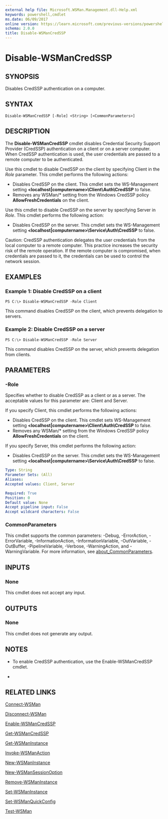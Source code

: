 ```yaml
---
external help file: Microsoft.WSMan.Management.dll-Help.xml
keywords: powershell,cmdlet
ms.date: 06/09/2017
online version: https://learn.microsoft.com/previous-versions/powershell/module/microsoft.wsman.management/disable-wsmancredssp?view=powershell-5.0&WT.mc_id=ps-gethelp
schema: 2.0.0
title: Disable-WSManCredSSP
---
```


# Disable-WSManCredSSP

## SYNOPSIS
Disables CredSSP authentication on a computer.

## SYNTAX

```
Disable-WSManCredSSP [-Role] <String> [<CommonParameters>]
```

## DESCRIPTION
The **Disable-WSManCredSSP** cmdlet disables Credential Security Support Provider (CredSSP) authentication on a client or on a server computer.
When CredSSP authentication is used, the user credentials are passed to a remote computer to be authenticated.

Use this cmdlet to disable CredSSP on the client by specifying Client in the *Role* parameter.
This cmdlet performs the following actions:

- Disables CredSSP on the client. This cmdlet sets the WS-Management setting **\<localhost|computername\>\Client\Auth\CredSSP** to false.
- Removes any WSMan/* setting from the Windows CredSSP policy **AllowFreshCredentials** on the client.

Use this cmdlet to disable CredSSP on the server by specifying Server in *Role*.
This cmdlet performs the following action:

- Disables CredSSP on the server. This cmdlet sets the WS-Management setting **\<localhost|computername\>\Service\Auth\CredSSP** to false.

Caution: CredSSP authentication delegates the user credentials from the local computer to a remote computer.
This practice increases the security risk of the remote operation.
If the remote computer is compromised, when credentials are passed to it, the credentials can be used to control the network session.

## EXAMPLES

### Example 1: Disable CredSSP on a client
```
PS C:\> Disable-WSManCredSSP -Role Client
```

This command disables CredSSP on the client, which prevents delegation to servers.

### Example 2: Disable CredSSP on a server
```
PS C:\> Disable-WSManCredSSP -Role Server
```

This command disables CredSSP on the server, which prevents delegation from clients.

## PARAMETERS

### -Role
Specifies whether to disable CredSSP as a client or as a server.
The acceptable values for this parameter are: Client and Server.

If you specify Client, this cmdlet performs the following actions:

- Disables CredSSP on the client. This cmdlet sets WS-Management setting **\<localhost|computername\>\Client\Auth\CredSSP** to false.
- Removes any WSMan/* setting from the Windows CredSSP policy **AllowFreshCredentials** on the client.

If you specify Server, this cmdlet performs the following action:

- Disables CredSSP on the server. This cmdlet sets the WS-Management setting **\<localhost|computername\>\Service\Auth\CredSSP** to false.

```yaml
Type: String
Parameter Sets: (All)
Aliases:
Accepted values: Client, Server

Required: True
Position: 0
Default value: None
Accept pipeline input: False
Accept wildcard characters: False
```

### CommonParameters
This cmdlet supports the common parameters: -Debug, -ErrorAction, -ErrorVariable, -InformationAction, -InformationVariable, -OutVariable, -OutBuffer, -PipelineVariable, -Verbose, -WarningAction, and -WarningVariable. For more information, see [about_CommonParameters](https://go.microsoft.com/fwlink/?LinkID=113216).

## INPUTS

### None
This cmdlet does not accept any input.

## OUTPUTS

### None
This cmdlet does not generate any output.

## NOTES
* To enable CredSSP authentication, use the Enable-WSManCredSSP cmdlet.

*

## RELATED LINKS

[Connect-WSMan](Connect-WSMan.md)

[Disconnect-WSMan](Disconnect-WSMan.md)

[Enable-WSManCredSSP](Enable-WSManCredSSP.md)

[Get-WSManCredSSP](Get-WSManCredSSP.md)

[Get-WSManInstance](Get-WSManInstance.md)

[Invoke-WSManAction](Invoke-WSManAction.md)

[New-WSManInstance](New-WSManInstance.md)

[New-WSManSessionOption](New-WSManSessionOption.md)

[Remove-WSManInstance](Remove-WSManInstance.md)

[Set-WSManInstance](Set-WSManInstance.md)

[Set-WSManQuickConfig](Set-WSManQuickConfig.md)

[Test-WSMan](Test-WSMan.md)


